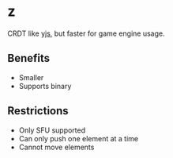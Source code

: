 # z

CRDT like [yjs](https://github.com/yjs/yjs), but faster for game engine usage.

## Benefits

- Smaller
- Supports binary

## Restrictions

- Only SFU supported
- Can only push one element at a time
- Cannot move elements